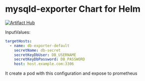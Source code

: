 # mysqld-exporter Chart for Helm

[![Artifact Hub](https://img.shields.io/endpoint?url=https://artifacthub.io/badge/repository/rafaelscone)](https://artifacthub.io/packages/search?repo=rafaelscone)

InputValues: 
```yaml
targetHosts:
  - name: db-exporter-default
    secretName: db-secret
    secretKeyDbUser: DB_USERNAME
    secretKeyDbPassword: DB_PASSWORD
    host: host.example.com:3306
```

It create a pod with this configuration and expose to prometheus